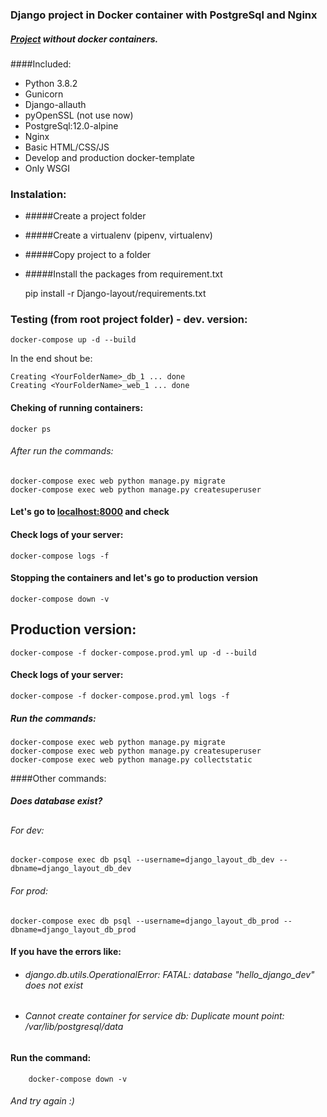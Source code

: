 ### Django project in Docker container with PostgreSql and Nginx

##### [Project](https://github.com/bandirom/django_layout "django_layout")  without docker containers.

####Included:
+   Python 3.8.2
+   Gunicorn
+   Django-allauth
+   pyOpenSSL (not use now)
+   PostgreSql:12.0-alpine
+   Nginx
+   Basic HTML/CSS/JS
+   Develop and production docker-template
+   Only WSGI

### Instalation:
- #####Create a project folder
- #####Create a virtualenv (pipenv, virtualenv)
- #####Copy project to a folder
- #####Install the packages from requirement.txt


    pip install -r Django-layout/requirements.txt
 
### Testing (from root project folder) - dev. version:
    docker-compose up -d --build
    
In the end shout be:


    Creating <YourFolderName>_db_1 ... done
    Creating <YourFolderName>_web_1 ... done

#### Cheking of running containers:
    docker ps

###### After run the commands:
    
    
    docker-compose exec web python manage.py migrate
    docker-compose exec web python manage.py createsuperuser
    
#### Let's go to [localhost:8000](http://localhost:8000 "localhost") and check

#### Check logs of your server:
    docker-compose logs -f

#### Stopping the containers and let's go to production version
    docker-compose down -v

## Production version:
    docker-compose -f docker-compose.prod.yml up -d --build
        
#### Check logs of your server:
    docker-compose -f docker-compose.prod.yml logs -f
    
##### Run the commands:
    docker-compose exec web python manage.py migrate
    docker-compose exec web python manage.py createsuperuser
    docker-compose exec web python manage.py collectstatic


####Other commands:
##### Does database exist?
##
###### For dev:
    docker-compose exec db psql --username=django_layout_db_dev --dbname=django_layout_db_dev
###### For prod:
    docker-compose exec db psql --username=django_layout_db_prod --dbname=django_layout_db_prod

#### If you have the errors like:

+   ###### django.db.utils.OperationalError: FATAL:  database "hello_django_dev" does not exist
+   ###### Cannot create container for service db: Duplicate mount point: /var/lib/postgresql/data

#### Run the command:
        docker-compose down -v
######  And try again :)
